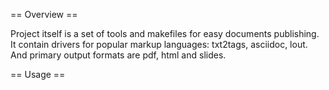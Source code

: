 == Overview ==

Project itself is a set of tools and makefiles for easy documents publishing.
It contain drivers for popular markup languages: txt2tags, asciidoc, lout.
And primary output formats are pdf, html and slides.


== Usage ==

